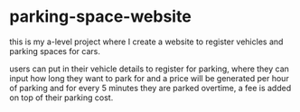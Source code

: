 # parking-space-website
this is my a-level project where I create a website to register vehicles and parking spaces for cars.

users can put in their vehicle details to register for parking, where they can input how long they want to park for and a price will be generated per hour of parking and for every 5 minutes they are parked overtime, a fee is added on top of their parking cost.
